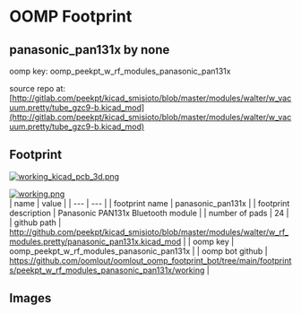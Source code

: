 # OOMP Footprint  
## panasonic_pan131x  by none  
  
oomp key: oomp_peekpt_w_rf_modules_panasonic_pan131x  
  
source repo at: [http://gitlab.com/peekpt/kicad_smisioto/blob/master/modules/walter/w_vacuum.pretty/tube_gzc9-b.kicad_mod](http://gitlab.com/peekpt/kicad_smisioto/blob/master/modules/walter/w_vacuum.pretty/tube_gzc9-b.kicad_mod)  
## Footprint  
  
[![working_kicad_pcb_3d.png](working_kicad_pcb_3d_600.png)](working_kicad_pcb_3d.png)  
  
[![working.png](working_600.png)](working.png)  
| name | value | 
| --- | --- | 
| footprint name | panasonic_pan131x | 
| footprint description | Panasonic PAN131x Bluetooth module | 
| number of pads | 24 | 
| github path | http://github.com/peekpt/kicad_smisioto/blob/master/modules/walter/w_rf_modules.pretty/panasonic_pan131x.kicad_mod | 
| oomp key | oomp_peekpt_w_rf_modules_panasonic_pan131x | 
| oomp bot github | https://github.com/oomlout/oomlout_oomp_footprint_bot/tree/main/footprints/peekpt_w_rf_modules_panasonic_pan131x/working | 
## Images  
